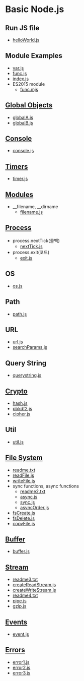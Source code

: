 # Basic Node.js

## Run JS file
- [helloWorld.js](./3.2/helloWorld.js)

## Module Examples
- [var.js](./3.3/var.js)
- [func.js](./3.3/func.js)
- [index.js](./3.3/index.js)
- ES2015 module
  - [func.mjs](./3.3/func.mjs)

## [Global Objects](https://nodejs.org/api/globals.html)
  - [globalA.js](./3.4/globalA.js)
  - [globalB.js](./3.4/globalB.js)

## [Console](https://nodejs.org/api/console.html)
  - [console.js](./3.4/console.js)

## [Timers](https://nodejs.org/api/timers.html)
  - [timer.js](./3.4/timer.js)

## [Modules](https://nodejs.org/api/modules.html)
- __filename, __dirname
  - [filename.js](./3.4/filename.js)

## [Process](https://nodejs.org/api/process.html)
- process.nextTick(콜백)
  - [nextTick.js](./3.4/nextTick.js)
- process.exit(코드)
  - [exit.js](./3.4/exit.js)

## OS
- [os.js](./3.5/os.js)

## Path
- [path.js](./3.5/path.js)

## URL
- [url.js](./3.5/url.js)
- [searchParams.js](./3.5/searchParams.js)

## Query String
- [querystring.js](./3.5/querystring.js)

## [Crypto](https://nodejs.org/api/crypto.html)
- [hash.js](./3.5/hash.js)
- [pbkdf2.js](./3.5/pbkdf2.js)
- [cipher.js](./3.5/cipher.js)

## Util
- [util.js](./3.5/util.js)

## [File System](https://nodejs.org/api/fs.html)
- [readme.txt](./3.6/readme.txt)
- [readFile.js](./3.6/readFile.js)
- [writeFile.js](./3.6/writeFile.js)
- sync functions, async functions
  - [readme2.txt](./3.6/readme2.txt)
  - [async.js](./3.6/async.js)
  - [sync.js](./3.6/sync.js)
  - [asyncOrder.js](./3.6/asyncOrder.js)
- [fsCreate.js](./3.6/fsCreate.js)
- [fsDelete.js](./3.6/fsDelete.js)
- [copyFile.js](./3.6/copyFile.js)

## [Buffer](https://nodejs.org/api/buffer.html)
- [buffer.js](./3.6/buffer.js)

## [Stream](https://nodejs.org/api/stream.html)
- [readme3.txt](./3.6/readme3.txt)
- [createReadStream.js](./3.6/createReadStream.js)
- [createWriteStream.js](./3.6/createWriteStream.js)
- [readme4.txt](./3.6/readme4.txt)
- [pipe.js](./3.6/pipe.js)
- [gzip.js](./3.6/gzip.js)

## [Events](https://nodejs.org/api/events.html)
- [event.js](./3.7/event.js)

## [Errors](https://nodejs.org/api/errors.html)
- [error1.js](./3.8/error1.js)
- [error2.js](./3.8/error2.js)
- [error3.js](./3.8/error3.js)